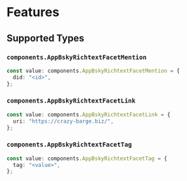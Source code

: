# Features


## Supported Types

### `components.AppBskyRichtextFacetMention`

```typescript
const value: components.AppBskyRichtextFacetMention = {
  did: "<id>",
};
```

### `components.AppBskyRichtextFacetLink`

```typescript
const value: components.AppBskyRichtextFacetLink = {
  uri: "https://crazy-barge.biz/",
};
```

### `components.AppBskyRichtextFacetTag`

```typescript
const value: components.AppBskyRichtextFacetTag = {
  tag: "<value>",
};
```

